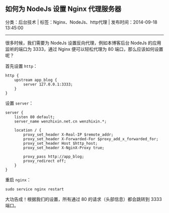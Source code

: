 ## 如何为 NodeJs 设置 Nginx 代理服务器

分类：后台技术 | 标签：Nginx、NodeJs、http代理 | 发布时间：2014-09-18 13:45:00

___

很多时候，我们需要为 NodeJs 设置反向代理，例如本博客后台 NodeJs 的应用监听的端口为 3333，通过 Nginx 便可以轻松代理为 80 端口，那么应该如何设置呢？

首先设置 `http`：
```
http {
    upstream app_blog {
        server 127.0.0.1:3333;
    }
}
```

设置 `server`：
```
server {
    listen 80 default;
    server_name wenzhixin.net.cn wenzhixin.*;

    location / {
        proxy_set_header X-Real-IP $remote_addr;
        proxy_set_header X-Forwarded-For $proxy_add_x_forwarded_for;
        proxy_set_header Host $http_host;
        proxy_set_header X-NginX-Proxy true;

        proxy_pass http://app_blog;
        proxy_redirect off;
    }
}
```

重启 `nginx`：
```
sudo service nginx restart
```

大功告成！根据我们的设置，所有通过 80 的请求（头部信息）都会跳转到 3333 端口。
